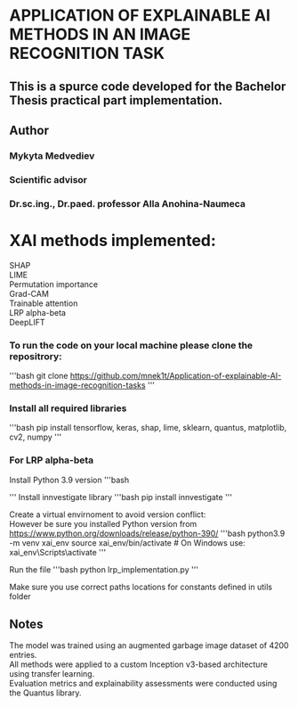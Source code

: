 # APPLICATION OF EXPLAINABLE AI METHODS IN AN IMAGE RECOGNITION TASK
## This is a spurce code developed for the Bachelor Thesis practical part implementation.

## Author
### Mykyta Medvediev

### Scientific advisor 
### Dr.sc.ing., Dr.paed. professor Alla Anohina-Naumeca

# XAI methods implemented:
SHAP<br/>
LIME<br/>
Permutation importance<br/>
Grad-CAM<br/>
Trainable attention<br/>
LRP alpha-beta<br/>
DeepLIFT<br/>

### To run the code on your local machine please clone the repositrory:
'''bash
git clone https://github.com/mnek1t/Application-of-explainable-AI-methods-in-image-recognition-tasks
'''

### Install all required libraries
'''bash
pip install tensorflow, keras, shap, lime, sklearn, quantus, matplotlib, cv2, numpy
'''

### For LRP alpha-beta
Install Python 3.9 version
'''bash

'''
Install innvestigate library 
'''bash
pip install innvestigate
'''

Create a virtual envirnoment to avoid version conflict:<br/>
However be sure you installed Python version from https://www.python.org/downloads/release/python-390/
'''bash
python3.9 -m venv xai_env
source xai_env/bin/activate  # On Windows use: xai_env\Scripts\activate
'''

Run the file
'''bash
python lrp_implementation.py
'''

Make sure you use correct paths locations for constants defined in utils folder

## Notes
The model was trained using an augmented garbage image dataset of 4200 entries.<br/>
All methods were applied to a custom Inception v3-based architecture using transfer learning.<br/>
Evaluation metrics and explainability assessments were conducted using the Quantus library.<br/>

